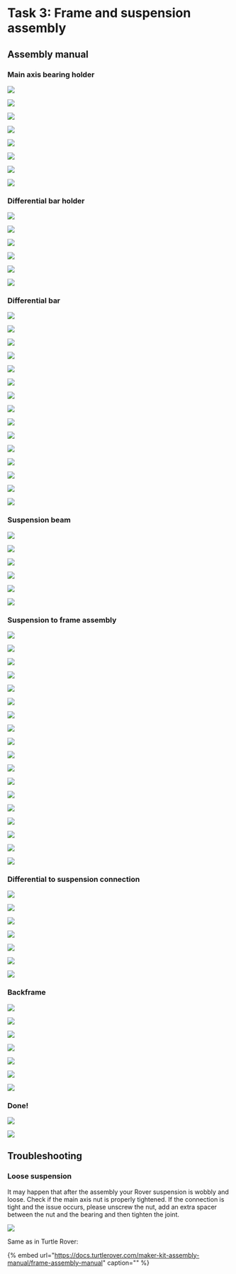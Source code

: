 # Task 3: Frame and suspension assembly

## Assembly manual

### Main axis bearing holder

![](../.gitbook/assets/p1020111.jpeg)

![](../.gitbook/assets/p1020113.jpeg)

![](../.gitbook/assets/p1020114.jpeg)

![](../.gitbook/assets/p1020116.jpeg)

![](../.gitbook/assets/p1020118.jpeg)

![](../.gitbook/assets/p1020121.jpeg)

![](../.gitbook/assets/p1020124.jpeg)

![](../.gitbook/assets/p1020128.jpeg)

### Differential bar holder

![](../.gitbook/assets/p1020172.jpeg)

![](../.gitbook/assets/p1020175.jpeg)

![](../.gitbook/assets/p1020178.jpeg)

![](../.gitbook/assets/p1020179.jpeg)

![](../.gitbook/assets/p1020180.jpeg)

![](../.gitbook/assets/p1020183.jpeg)

### Differential bar

![](../.gitbook/assets/p1020184.jpeg)

![](../.gitbook/assets/p1020188.jpeg)

![](../.gitbook/assets/p1020189.jpeg)

![](../.gitbook/assets/p1020192.jpeg)

![](../.gitbook/assets/p1020193.jpeg)

![](../.gitbook/assets/p1020194.jpeg)

![](../.gitbook/assets/p1020196.jpeg)

![](../.gitbook/assets/p1020198.jpeg)

![](../.gitbook/assets/p1020200.jpeg)

![](../.gitbook/assets/p1020202.jpeg)

![](../.gitbook/assets/p1020204.jpeg)

![](../.gitbook/assets/p1020206.jpeg)

![](../.gitbook/assets/p1020209.jpeg)

![](../.gitbook/assets/p1020210.jpeg)

![](../.gitbook/assets/p1020214.jpeg)

### Suspension beam

![](../.gitbook/assets/p1020216.jpeg)

![](../.gitbook/assets/p1020217.jpeg)

![](../.gitbook/assets/p1020220.jpeg)

![](../.gitbook/assets/p1020221.jpeg)

![](../.gitbook/assets/p1020223.jpeg)

![](../.gitbook/assets/p1020226.jpeg)

### Suspension to frame assembly

![](../.gitbook/assets/p1020228.jpeg)

![](../.gitbook/assets/p1020231.jpeg)

![](../.gitbook/assets/p1020236.jpeg)

![](../.gitbook/assets/p1020238.jpeg)

![](../.gitbook/assets/p1020244.jpeg)

![](../.gitbook/assets/p1020248.jpeg)

![](../.gitbook/assets/p1020250.jpeg)

![](../.gitbook/assets/p1020252.jpeg)

![](../.gitbook/assets/p1020258.jpeg)

![](../.gitbook/assets/p1020262.jpeg)

![](../.gitbook/assets/p1020272.jpeg)

![](../.gitbook/assets/p1020273.jpeg)

![](../.gitbook/assets/p1020279.jpeg)

![](../.gitbook/assets/p1020281.jpeg)

![](../.gitbook/assets/p1020283.jpeg)

![](../.gitbook/assets/p1020292.jpeg)

![](../.gitbook/assets/p1020294.jpeg)

![](../.gitbook/assets/p1020298.jpeg)

### Differential to suspension connection

![](../.gitbook/assets/p1020301.jpeg)

![](../.gitbook/assets/p1020303.jpeg)

![](../.gitbook/assets/p1020306.jpeg)

![](../.gitbook/assets/p1020307.jpeg)

![](../.gitbook/assets/p1020309.jpeg)

![](../.gitbook/assets/p1020311.jpeg)

![](../.gitbook/assets/p1020313.jpeg)

### Backframe

![](../.gitbook/assets/p1020354.jpg)

![](../.gitbook/assets/p1020358.jpg)

![](../.gitbook/assets/p1020359.jpg)

![](../.gitbook/assets/p1020363.jpg)

![](../.gitbook/assets/p1020365.jpg)

![](../.gitbook/assets/p1020367.jpg)

![](../.gitbook/assets/p1020369.jpg)

### Done!

![](../.gitbook/assets/p1020372.jpg)

![](../.gitbook/assets/p1020374.jpg)

## Troubleshooting

### Loose suspension

It may happen that after the assembly your Rover suspension is wobbly and loose. Check if the main axis nut is properly tightened. If the connection is tight and the issue occurs, please unscrew the nut, add an extra spacer between the nut and the bearing and then tighten the joint.

![](../.gitbook/assets/p1020315.jpeg)

Same as in Turtle Rover:

{% embed url="https://docs.turtlerover.com/maker-kit-assembly-manual/frame-assembly-manual" caption="" %}

